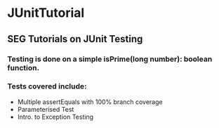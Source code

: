 # JUnitTutorial
## SEG Tutorials on JUnit Testing

### Testing is done on a simple isPrime(long number): boolean function.

### Tests covered include:
* Multiple assertEquals with 100% branch coverage
* Parameterised Test
* Intro. to Exception Testing
